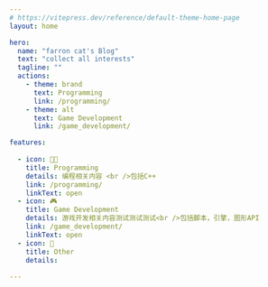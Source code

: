 ```yaml
---
# https://vitepress.dev/reference/default-theme-home-page
layout: home

hero:
  name: "farron cat's Blog"
  text: "collect all interests"
  tagline: ""
  actions:
    - theme: brand
      text: Programming
      link: /programming/
    - theme: alt
      text: Game Development
      link: /game_development/

features:
  
  - icon: 👩‍💻
    title: Programming
    details: 编程相关内容 <br />包括C++
    link: /programming/
    linkText: open
  - icon: 🎮
    title: Game Development
    details: 游戏开发相关内容测试测试测试<br />包括脚本，引擎，图形API
    link: /game_development/
    linkText: open
  - icon: 🎈
    title: Other
    details: 
    
---
```


